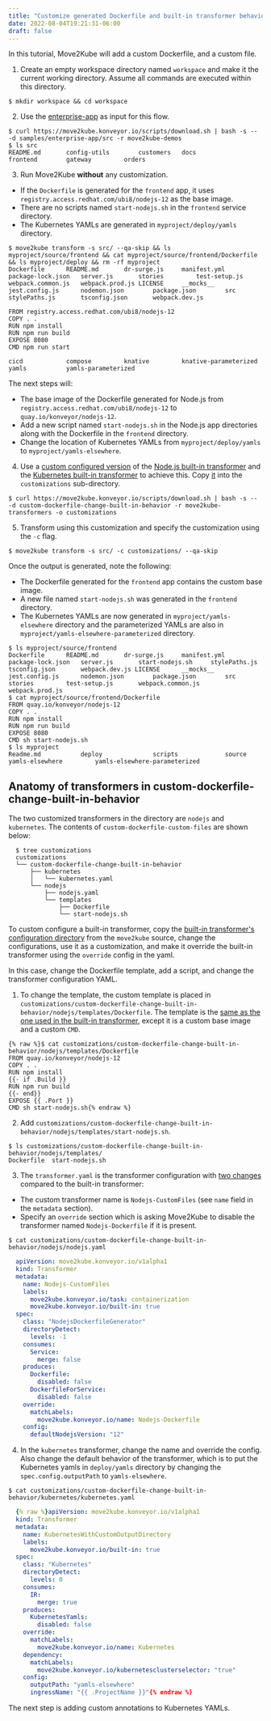 ```yaml
---
title: "Customize generated Dockerfile and built-in transformer behavior"
date: 2022-08-04T19:21:31-06:00
draft: false
---
```


In this tutorial, Move2Kube will add a custom Dockerfile, and a custom file.

1. Create an empty workspace directory named `workspace` and make it the current working directory. Assume all commands are executed within this directory.
```console
$ mkdir workspace && cd workspace
```

2. Use the [enterprise-app](https://github.com/konveyor/move2kube-demos/tree/main/samples/enterprise-app) as input for this flow.
```console
$ curl https://move2kube.konveyor.io/scripts/download.sh | bash -s -- -d samples/enterprise-app/src -r move2kube-demos
$ ls src
README.md		config-utils		customers	docs			frontend		gateway			orders
```

3. Run Move2Kube **without** any customization.
* If the `Dockerfile` is generated for the `frontend` app, it uses `registry.access.redhat.com/ubi8/nodejs-12` as the base image.
* There are no scripts named `start-nodejs.sh` in the `frontend` service directory.
* The Kubernetes YAMLs are generated in `myproject/deploy/yamls` directory.

```console
$ move2kube transform -s src/ --qa-skip && ls myproject/source/frontend && cat myproject/source/frontend/Dockerfile && ls myproject/deploy && rm -rf myproject
Dockerfile		README.md		dr-surge.js		manifest.yml		package-lock.json	server.js		stories			test-setup.js		webpack.common.js	webpack.prod.js LICENSE		__mocks__		jest.config.js		nodemon.json		package.json		src			stylePaths.js		tsconfig.json		webpack.dev.js

FROM registry.access.redhat.com/ubi8/nodejs-12
COPY . .
RUN npm install
RUN npm run build
EXPOSE 8080
CMD npm run start

cicd			compose			knative			knative-parameterized	yamls			yamls-parameterized
```

The next steps will:
* The base image of the Dockerfile generated for Node.js from `registry.access.redhat.com/ubi8/nodejs-12` to `quay.io/konveyor/nodejs-12`.
* Add a new script named `start-nodejs.sh` in the Node.js app directories along with the Dockerfile in the `frontend` directory.
* Change the location of Kubernetes YAMLs from `myproject/deploy/yamls` to `myproject/yamls-elsewhere`.

4. Use a [custom configured version](https://github.com/konveyor/move2kube-transformers/tree/main/custom-dockerfile-change-built-in-behavior) of the [Node.js built-in transformer](https://github.com/konveyor/move2kube/tree/main/assets/built-in/transformers/dockerfilegenerator/nodejs) and the [Kubernetes built-in transformer](https://github.com/konveyor/move2kube/tree/main/assets/built-in/transformers/kubernetes/kubernetes) to achieve this. Copy [it](https://github.com/konveyor/move2kube-transformers/tree/main/custom-dockerfile-change-built-in-behavior) into the `customizations` sub-directory.
```console
$ curl https://move2kube.konveyor.io/scripts/download.sh | bash -s -- -d custom-dockerfile-change-built-in-behavior -r move2kube-transformers -o customizations
```

5. Transform using this customization and specify the customization using the `-c` flag.

```console
$ move2kube transform -s src/ -c customizations/ --qa-skip
```

Once the output is generated, note the following:
* The Dockerfile generated for the `frontend` app contains the custom base image.
* A new file named `start-nodejs.sh` was generated in the `frontend` directory.
* The Kubernetes YAMLs are now generated in `myproject/yamls-elsewhere` directory and the parameterized YAMLs are also in `myproject/yamls-elsewhere-parameterized` directory.

```console
$ ls myproject/source/frontend
Dockerfile		README.md		dr-surge.js		manifest.yml		package-lock.json	server.js		start-nodejs.sh		stylePaths.js		tsconfig.json		webpack.dev.js LICENSE		__mocks__		jest.config.js		nodemon.json		package.json		src			stories			test-setup.js		webpack.common.js	webpack.prod.js
$ cat myproject/source/frontend/Dockerfile
FROM quay.io/konveyor/nodejs-12
COPY . .
RUN npm install
RUN npm run build
EXPOSE 8080
CMD sh start-nodejs.sh
$ ls myproject
Readme.md			deploy				scripts				source				yamls-elsewhere			yamls-elsewhere-parameterized
```

## Anatomy of transformers in custom-dockerfile-change-built-in-behavior

The two customized transformers in the directory are `nodejs` and `kubernetes`.
The contents of `custom-dockerfile-custom-files` are shown below:

```console
  $ tree customizations
  customizations
  └── custom-dockerfile-change-built-in-behavior
      ├── kubernetes
      │   └── kubernetes.yaml
      └── nodejs
          ├── nodejs.yaml
          └── templates
              ├── Dockerfile
              └── start-nodejs.sh
```

To custom configure a built-in transformer, copy the [built-in transformer's configuration directory](https://github.com/konveyor/move2kube/tree/main/assets/built-in/transformers) from the `move2kube` source, change the configurations, use it as a customization, and make it override the built-in transformer using the `override` config in the yaml.

In this case, change the Dockerfile template, add a script, and change the transformer configuration YAML.

1. To change the template, the custom template is placed in `customizations/custom-dockerfile-change-built-in-behavior/nodejs/templates/Dockerfile`. The template is the [same as the one used in the built-in transformer](https://github.com/konveyor/move2kube/blob/main/assets/built-in/transformers/dockerfilegenerator/nodejs/templates/Dockerfile), except it is a custom base image and a custom `CMD`.
```
{% raw %}$ cat customizations/custom-dockerfile-change-built-in-behavior/nodejs/templates/Dockerfile
FROM quay.io/konveyor/nodejs-12
COPY . .
RUN npm install
{{- if .Build }}
RUN npm run build
{{- end}}
EXPOSE {{ .Port }}
CMD sh start-nodejs.sh{% endraw %}
```

2. Add `customizations/custom-dockerfile-change-built-in-behavior/nodejs/templates/start-nodejs.sh`.

```console
$ ls customizations/custom-dockerfile-change-built-in-behavior/nodejs/templates/
Dockerfile	start-nodejs.sh
```

3. The `transformer.yaml` is the transformer configuration with [two changes](https://github.com/konveyor/move2kube/blob/main/assets/built-in/transformers/dockerfilegenerator/nodejs/transformer.yaml) compared to the built-in transformer:
- The custom transformer name is `Nodejs-CustomFiles` (see `name` field in the `metadata` section).
- Specify an `override` section which is asking Move2Kube to disable the transformer named `Nodejs-Dockerfile` if it is present.

```console
$ cat customizations/custom-dockerfile-change-built-in-behavior/nodejs/nodejs.yaml
```
```yaml
  apiVersion: move2kube.konveyor.io/v1alpha1
  kind: Transformer
  metadata:
    name: Nodejs-CustomFiles
    labels:
      move2kube.konveyor.io/task: containerization
      move2kube.konveyor.io/built-in: true
  spec:
    class: "NodejsDockerfileGenerator"
    directoryDetect:
      levels: -1
    consumes:
      Service:
        merge: false
    produces:
      Dockerfile:
        disabled: false
      DockerfileForService:
        disabled: false
    override:
      matchLabels:
        move2kube.konveyor.io/name: Nodejs-Dockerfile
    config:
      defaultNodejsVersion: "12"
```

4. In the `kubernetes` transformer, change the name and override the config. Also change the default behavior of the transformer, which is to put the Kubernetes yamls in `deploy/yamls` directory by changing the `spec.config.outputPath` to `yamls-elsewhere`.

```console
$ cat customizations/custom-dockerfile-change-built-in-behavior/kubernetes/kubernetes.yaml
```
```yaml
  {% raw %}apiVersion: move2kube.konveyor.io/v1alpha1
  kind: Transformer
  metadata:
    name: KubernetesWithCustomOutputDirectory
    labels:
      move2kube.konveyor.io/built-in: true
  spec:
    class: "Kubernetes"
    directoryDetect:
      levels: 0
    consumes:
      IR:
        merge: true
    produces:
      KubernetesYamls:
        disabled: false
    override:
      matchLabels:
        move2kube.konveyor.io/name: Kubernetes
    dependency:
      matchLabels:
        move2kube.konveyor.io/kubernetesclusterselector: "true"
    config:
      outputPath: "yamls-elsewhere"
      ingressName: "{{ .ProjectName }}"{% endraw %}
```

The next step is adding custom annotations to Kubernetes YAMLs.
